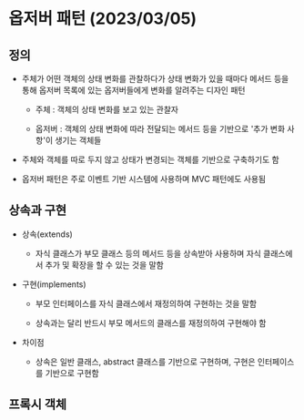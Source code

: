 # 옵저버 패턴 (2023/03/05)

## 정의

- 주체가 어떤 객체의 상태 변화를 관찰하다가 상태 변화가 있을 때마다 메서드 등을 통해 옵저버 목록에 있는 옵저버들에게 변화를 알려주는 디자인 패턴
  
  - 주체 : 객체의 상태 변화를 보고 있는 관찰자
  
  - 옵저버 : 객체의 상태 변화에 따라 전달되는 메서드 등을 기반으로 '추가 변화 사항'이 생기는 객체들

- 주체와 객체를 따로 두지 않고 상태가 변경되는 객체를 기반으로 구축하기도 함

- 옵저버 패턴은 주로 이벤트 기반 시스템에 사용하며 MVC 패턴에도 사용됨

## 상속과 구현

- 상속(extends)
  
  - 자식 클래스가 부모 클래스 등의 메서드 등을 상속받아 사용하며 자식 클래스에서 추가 및 확장을 할 수 있는 것을 말함

- 구현(implements)
  
  - 부모 인터페이스를 자식 클래스에서 재정의하여 구현하는 것을 말함
  
  - 상속과는 달리 반드시 부모 메서드의 클래스를 재정의하여 구현해야 함

- 차이점
  
  - 상속은 일반 클래스, abstract 클래스를 기반으로 구현하며, 구현은 인터페이스를 기반으로 구현함

## 프록시 객체
